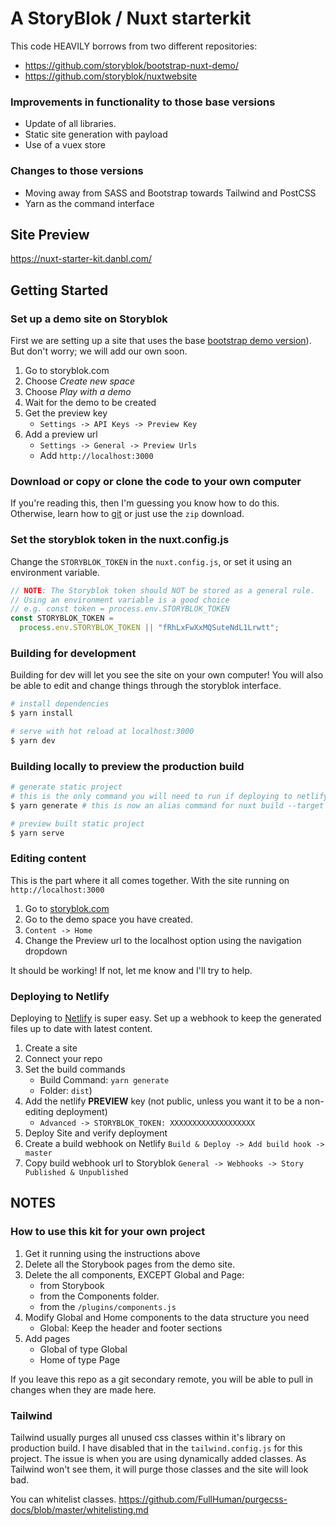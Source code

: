 # A StoryBlok / Nuxt starterkit

This code HEAVILY borrows from two different repositories: 
- https://github.com/storyblok/bootstrap-nuxt-demo/
- https://github.com/storyblok/nuxtwebsite 

### Improvements in functionality to those base versions
- Update of all libraries. 
- Static site generation with payload
- Use of a vuex store

### Changes to those versions
- Moving away from SASS and Bootstrap towards Tailwind and PostCSS
- Yarn as the command interface

## Site Preview
https://nuxt-starter-kit.danbl.com/

## Getting Started

### Set up a demo site on Storyblok
First we are setting up a site that uses the base [bootstrap demo version](https://github.com/storyblok/bootstrap-nuxt-demo/)).
But don't worry; we will add our own soon.

1. Go to storyblok.com 
1. Choose _Create new space_
1. Choose _Play with a demo_ 
1. Wait for the demo to be created
1. Get the preview key 
    - `Settings -> API Keys -> Preview Key`
1. Add a preview url 
    - `Settings -> General -> Preview Urls`
    - Add `http://localhost:3000`

### Download or copy or clone the code to your own computer

If you're reading this, then I'm guessing you know how to do this.
Otherwise, learn how to [git](https://git-scm.com/) or just use the `zip` download. 

### Set the storyblok token in the nuxt.config.js

Change the `STORYBLOK_TOKEN` in the `nuxt.config.js`, or set it using an environment variable. 
```js
// NOTE: The Storyblok token should NOT be stored as a general rule. 
// Using an environment variable is a good choice
// e.g. const token = process.env.STORYBLOK_TOKEN
const STORYBLOK_TOKEN =
  process.env.STORYBLOK_TOKEN || "fRhLxFwXxMQSuteNdL1Lrwtt";
```

### Building for development

Building for dev will let you see the site on your own computer! 
You will also be able to edit and change things through the storyblok interface.

``` bash
# install dependencies
$ yarn install 

# serve with hot reload at localhost:3000
$ yarn dev

```

### Building locally to preview the production build

``` bash
# generate static project
# this is the only command you will need to run if deploying to netlify, vercel, or other JAMStack style provider.
$ yarn generate # this is now an alias command for nuxt build --target static && nuxt export

# preview built static project
$ yarn serve
```

### Editing content
This is the part where it all comes together. 
With the site running on `http://localhost:3000`
1. Go to [storyblok.com](https://www.storyblok.com/)
1. Go to the demo space you have created. 
1. `Content -> Home`
1. Change the Preview url to the localhost option using the navigation dropdown

It should be working! If not, let me know and I'll try to help. 

### Deploying to Netlify
Deploying to [Netlify](https://www.netlify.com/) is super easy. 
Set up a webhook to keep the generated files up to date with latest content. 

1. Create a site
1. Connect your repo
1. Set the build commands 
    - Build Command: `yarn generate`
    - Folder: `dist`)
1. Add the netlify __PREVIEW__ key (not public, unless you want it to be a non-editing deployment)
    - `Advanced -> STORYBLOK_TOKEN: XXXXXXXXXXXXXXXXXXX`
1. Deploy Site and verify deployment
1. Create a build webhook on Netlify `Build & Deploy -> Add build hook -> master`
1. Copy build webhook url to Storyblok `General -> Webhooks -> Story Published & Unpublished` 


## NOTES 

### How to use this kit for your own project

1. Get it running using the instructions above
1. Delete all the Storybook pages from the demo site.    
1. Delete the all components, EXCEPT Global and Page:
    - from  Storybook
    - from the  Components folder.
    - from the `/plugins/components.js`
1. Modify Global and Home components to the data structure you need
    - Global: Keep the header and footer sections
1. Add pages
    - Global of type Global
    - Home of type Page

If you leave this repo as a git secondary remote, you will be able to pull in changes when they are made here.

### Tailwind
Tailwind usually purges all unused css classes within it's library on production build.
I have disabled that in the `tailwind.config.js` for this project.
The issue is when you are using dynamically added classes. As Tailwind won't see them, it will purge those classes and the site will look bad.

You can whitelist classes. https://github.com/FullHuman/purgecss-docs/blob/master/whitelisting.md





